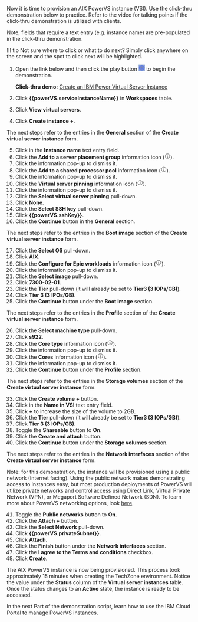 Now it is time to provision an AIX PowerVS instance (VSI). Use the click-thru demonstration below to practice. Refer to the video for talking points if the click-thru demonstration is utilized with clients.

Note, fields that require a text entry (e.g. instance name) are pre-populated in the click-thru demonstration.

!!! tip
    Not sure where to click or what to do next? Simply click anywhere on the screen and the spot to click next will be highlighted.

1. Open the link below and then click the play button ![](_attachments/ClickThruPlayButton.png) to begin the demonstration.

    **Click-thru demo:** <a href="https://ibm.github.io/SalesEnablement-test-repo/includes/Provision-LinuxVM/index.html" target ="_blank">Create an IBM Power Virtual Server Instance</a>

2. Click **{{powerVS.serviceInstanceName}}** in **Workspaces** table.
3. Click **View virtual servers**.
4. Click **Create instance +**.

The next steps refer to the entries in the **General** section of the **Create virtual server instance** form.

5. Click in the **Instance name** text entry field.
6. Click the **Add to a server placement group** information icon (![](_attachments/infoIcon.png)).
7. Click the information pop-up to dismiss it.
8. Click the **Add to a shared processor pool** information icon (![](_attachments/infoIcon.png)).
9. Click the information pop-up to dismiss it.
10. Click the **Virtual server pinning** information icon (![](_attachments/infoIcon.png)).
11. Click the information pop-up to dismiss it.
12. Click the **Select virtual server pinning** pull-down.
13. Click **None**.
14. Click the **Select SSH key** pull-down.
15. Click **{{powerVS.sshKey}}**.
16. Click the **Continue** button in the **General** section.

The next steps refer to the entries in the **Boot image** section of the **Create virtual server instance** form.

17. Click the **Select OS** pull-down.
18. Click **AIX**.
19. Click the **Configure for Epic workloads** information icon (![](_attachments/infoIcon.png)).
20. Click the information pop-up to dismiss it.
21. Click the **Select image** pull-down.
22. Click **7300-02-01**.
23. Click the **Tier** pull-down (it will already be set to **Tier3 (3 IOPs/GB)**).
24. Click **Tier 3 (3 IPOs/GB)**.
25. Click the **Continue** button under the **Boot image** section.

The next steps refer to the entries in the **Profile** section of the **Create virtual server instance** form.

26. Click the **Select machine type** pull-down.
27. Click **s922**.
28. Click the **Core type** information icon (![](_attachments/infoIcon.png)).
29. Click the information pop-up to dismiss it.
30. Click the **Cores** information icon (![](_attachments/infoIcon.png)).
31. Click the information pop-up to dismiss it.
32. Click the **Continue** button under the **Profile** section.

The next steps refer to the entries in the **Storage volumes** section of the **Create virtual server instance** form.

33. Click the **Create volume +** button.
34. Click in the **Name in VSI** text entry field.
35. Click **+** to increase the size of the volume to 2GB.
36. Click the **Tier** pull-down (it will already be set to **Tier3 (3 IOPs/GB)**).
37. Click **Tier 3 (3 IOPs/GB)**.
38. Toggle the **Shareable**  button to **On**.
39. Click the **Create and attach** button.
40. Click the **Continue** button under the **Storage volumes** section.

The next steps refer to the entries in the **Network interfaces** section of the **Create virtual server instance** form.

Note: for this demonstration, the instance will be provisioned using a public network (Internet facing). Using the public network makes demonstrating access to instances easy, but most production deployments of PowerVS will utilize private networks and control access using Direct Link, Virtual Private Network (VPN), or Megaport Software Defined Network (SDN). To learn more about PowerVS networking options, look <a href="https://cloud.ibm.com/docs/power-iaas?topic=power-iaas-network-architecture-diagrams" target="_blank">here</a>.

41. Toggle the **Public networks** button to **On**.
42. Click the **Attach +** button.
43. Click the **Select Network** pull-down.
44. Click **{{powerVS.privateSubnet}}**.
45. Click **Attach**.
46. Click the **Finish** button under the **Network interfaces** section.
47. Click the **I agree to the Terms and conditions** checkbox.
48. Click **Create**.

The AIX PowerVS instance is now being provisioned. This process took approximately 15 minutes when creating the TechZone environment. Notice the value under the **Status** column of the **Virtual server instances** table. Once the status changes to an **Active** state, the instance is ready to be accessed.

In the next Part of the demonstration script, learn how to use the IBM Cloud Portal to manage PowerVS instances.

